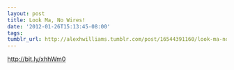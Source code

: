 ```yaml
---
layout: post
title: Look Ma, No Wires!
date: '2012-01-26T15:13:45-08:00'
tags: 
tumblr_url: http://alexhwilliams.tumblr.com/post/16544391160/look-ma-no-wires
---
```

<p><a href="http://bit.ly/xhhWm0">http://bit.ly/xhhWm0</a></p>
